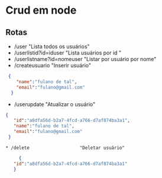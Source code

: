 # Crud em node 
  ## Rotas 
   * /user                      "Lista todos os usuários"
   * /userlistid?id=iduser      "Lista usuários por id "
   * /userlistname?id=nomeuser  "Listar por usuário por nome"
   * /createusuario             "Inserir usuário"
  ```json
   {
      "name":"fulano de tal",
      "email":"fulano@gmail.com"
    }
   ```
   * /userupdate                "Atualizar o usuário"
   ```json
   {
      "id":"a8dfa56d-b2a7-4fcd-a766-d7af874ba3a1",
      "name":"fulano de tal",
      "email":"fulano@gmail.com"
    }
   ```
   
    * /delete                   "Deletar usuário"
   ```json
        {
      "id":"a8dfa56d-b2a7-4fcd-a766-d7af874ba3a1"
      }
  ```
